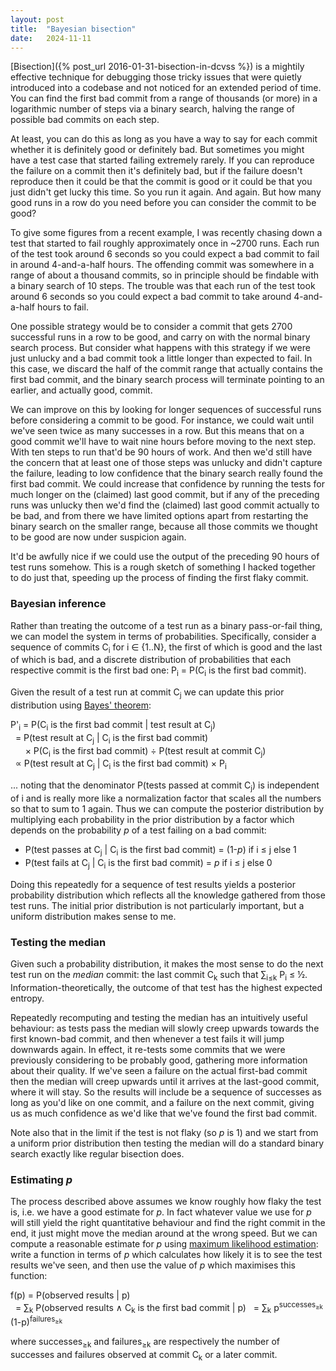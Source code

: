```yaml
---
layout: post
title:  "Bayesian bisection"
date:   2024-11-11
---
```


[Bisection]({% post_url 2016-01-31-bisection-in-dcvss %}) is a mightily
effective technique for debugging those tricky issues that were quietly
introduced into a codebase and not noticed for an extended period of time. You
can find the first bad commit from a range of thousands (or more) in a
logarithmic number of steps via a binary search, halving the range of possible
bad commits on each step.

At least, you can do this as long as you have a way to say for each commit
whether it is definitely good or definitely bad. But sometimes you might have a
test case that started failing extremely rarely. If you can reproduce the
failure on a commit then it's definitely bad, but if the failure doesn't
reproduce then it could be that the commit is good or it could be that you just
didn't get lucky this time. So you run it again. And again. But how many good
runs in a row do you need before you can consider the commit to be good?

To give some figures from a recent example, I was recently chasing down a test
that started to fail roughly approximately once in ~2700 runs. Each run of the
test took around 6 seconds so you could expect a bad commit to fail in around
4-and-a-half hours. The offending commit was somewhere in a range of about a
thousand commits, so in principle should be findable with a binary search of 10
steps. The trouble was that each run of the test took around 6 seconds so you
could expect a bad commit to take around 4-and-a-half hours to fail.

One possible strategy would be to consider a commit that gets 2700 successful
runs in a row to be good, and carry on with the normal binary search process.
But consider what happens with this strategy if we were just unlucky and a bad
commit took a little longer than expected to fail. In this case, we discard the
half of the commit range that actually contains the first bad commit, and the
binary search process will terminate pointing to an earlier, and actually good,
commit.

We can improve on this by looking for longer sequences of successful runs
before considering a commit to be good. For instance, we could wait until we've
seen twice as many successes in a row. But this means that on a good commit
we'll have to wait nine hours before moving to the next step. With ten steps to
run that'd be 90 hours of work. And then we'd still have the concern that at
least one of those steps was unlucky and didn't capture the failure, leading to
low confidence that the binary search really found the first bad commit. We
could increase that confidence by running the tests for much longer on the
(claimed) last good commit, but if any of the preceding runs was unlucky then
we'd find the (claimed) last good commit actually to be bad, and from there we
have limited options apart from restarting the binary search on the smaller
range, because all those commits we thought to be good are now under suspicion
again.

It'd be awfully nice if we could use the output of the preceding 90 hours of
test runs somehow. This is a rough sketch of something I hacked together to do
just that, speeding up the process of finding the first flaky commit.

### Bayesian inference

Rather than treating the outcome of a test run as a binary pass-or-fail thing,
we can model the system in terms of probabilities. Specifically, consider a
sequence of commits C<sub>i</sub> for i ∈ {1..N}, the first of which is good
and the last of which is bad, and a discrete distribution of probabilities that
each respective commit is the first bad one: P<sub>i</sub> = P(C<sub>i</sub> is
the first bad commit).

Given the result of a test run at commit C<sub>j</sub> we can update this prior
distribution using [Bayes' theorem](https://en.wikipedia.org/wiki/Bayes%27_theorem):

P'<sub>i</sub> = P(C<sub>i</sub> is the first bad commit \| test result at C<sub>j</sub>)<br>
&nbsp;&nbsp;= P(test result at C<sub>j</sub> \| C<sub>i</sub> is the first bad commit) <br>
&nbsp;&nbsp;&nbsp;&nbsp;&nbsp;&nbsp;× P(C<sub>i</sub> is the first bad commit) ÷ P(test result at commit C<sub>j</sub>)<br>
&nbsp;&nbsp;∝ P(test result at C<sub>j</sub> \| C<sub>i</sub> is the first bad commit) × P<sub>i</sub>

... noting that the denominator P(tests passed at commit C<sub>j</sub>) is
independent of i and is really more like a normalization factor that scales all
the numbers so that to sum to 1 again. Thus we can compute the posterior
distribution by multiplying each probability in the prior distribution by a
factor which depends on the probability _p_ of a test failing on a bad commit:

* P(test passes at C<sub>j</sub> \| C<sub>i</sub> is the first bad commit) = (1-_p_) if i ≤ j else 1
* P(test fails at C<sub>j</sub> \| C<sub>i</sub> is the first bad commit) = _p_ if i ≤ j else 0

Doing this repeatedly for a sequence of test results yields a posterior
probability distribution which reflects all the knowledge gathered from those
test runs. The initial prior distribution is not particularly important, but a
uniform distribution makes sense to me.

### Testing the median

Given such a probability distribution, it makes the most sense to do the next
test run on the _median_ commit: the last commit C<sub>k</sub> such that
∑<sub>i≤k</sub> P<sub>i</sub> ≤ ½. Information-theoretically, the outcome of
that test has the highest expected entropy.

Repeatedly recomputing and testing the median has an intuitively useful
behaviour: as tests pass the median will slowly creep upwards towards the first
known-bad commit, and then whenever a test fails it will jump downwards again.
In effect, it re-tests some commits that we were previously considering to be
probably good, gathering more information about their quality. If we've seen a
failure on the actual first-bad commit then the median will creep upwards until
it arrives at the last-good commit, where it will stay. So the results will
include be a sequence of successes as long as you'd like on one commit, and a
failure on the next commit, giving us as much confidence as we'd like that
we've found the first bad commit.

Note also that in the limit if the test is not flaky (so _p_ is 1) and we start
from a uniform prior distribution then testing the median will do a standard
binary search exactly like regular bisection does.

### Estimating _p_

The process described above assumes we know roughly how flaky the test is, i.e.
we have a good estimate for _p_. In fact whatever value we use for _p_ will
still yield the right quantitative behaviour and find the right commit in the
end, it just might move the median around at the wrong speed. But we can
compute a reasonable estimate for _p_ using [maximum likelihood
estimation](https://en.wikipedia.org/wiki/Maximum_likelihood_estimation): write
a function in terms of _p_ which calculates how likely it is to see the test
results we've seen, and then use the value of _p_ which maximises this
function:

f(p) = P(observed results \| p)<br>
&nbsp;&nbsp;= ∑<sub>k</sub> P(observed results ∧ C<sub>k</sub> is the first bad commit \| p)
&nbsp;&nbsp;= ∑<sub>k</sub> p<sup>successes<sub>≥k</sub></sup> (1-p)<sup>failures<sub>≥k</sub></sup>

where successes<sub>≥k</sub> and failures<sub>≥k</sub> are respectively the
number of successes and failures observed at commit C<sub>k</sub> or a later
commit.
